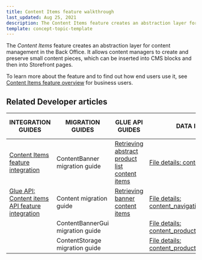 ```yaml
---
title: Content Items feature walkthrough
last_updated: Aug 25, 2021
description: The Content Items feature creates an abstraction layer for content management in the Back Office.
template: concept-topic-template
---
```


The _Content Items_ feature creates an abstraction layer for content management in the Back Office. It allows content managers to create and preserve small content pieces, which can be inserted into CMS blocks and then into Storefront pages.

To learn more about the feature and to find out how end users use it, see [Content Items feature overview](/docs/scos/user/features/{{page.version}}/content-items-feature-overview.html) for business users.

## Related Developer articles

| INTEGRATION GUIDES  | MIGRATION GUIDES | GLUE API GUIDES | DATA IMPORT | TUTORIALS AND HOWTOS | REFERENCES |
|---|---|---|---|---|---|
| [Content Items feature integration](/docs/scos/dev/feature-integration-guides/{{page.version}}/content-items-feature-integration.html) |  ContentBanner migration guide | [Retrieving abstract product list content items](/docs/scos/dev/glue-api-guides/{{page.version}}/retrieving-content-items/retrieving-abstract-product-list-content-items.html) | [File details: content_banner.csv](/docs/scos/dev/data-import/{{page.version}}/data-import-categories/content-management/file-details-content-banner.csv.html) | [HowTo - Create a custom content item](https://docs.spryker.com/docs/scos/dev/tutorials-and-howtos/howtos/feature-howtos/cms/howto-create-a-custom-content-item.html) | [Content item types: module relations](/docs/scos/dev/feature-walkthroughs/{{page.version}}/content-items-feature-walkthrough/content-item-types-module-relations.html)  |  |
| [Glue API: Content items API feature integration](/docs/scos/dev/feature-integration-guides/{{page.version}}/glue-api/glue-api-content-items-feature-integration.html) | Content migration guide | [Retrieving banner content items](/docs/scos/dev/glue-api-guides/{{page.version}}/retrieving-content-items/retrieving-banner-content-items.html) | [File details: content_navigation.csv](/docs/scos/dev/data-import/{{page.version}}/data-import-categories/content-management/file-details-content-navigation.csv.html) |  |  |
|  | ContentBannerGui migration guide |  | [File details: content_product_abstract_list.csv](/docs/scos/dev/data-import/{{page.version}}/data-import-categories/content-management/file-details-content-product-abstract-list.csv.html) |  |  |
|  | ContentStorage migration guide |  | [File details: content_product_set.csv](/docs/scos/dev/data-import/{{page.version}}/data-import-categories/content-management/file-details-content-product-set.csv.html) |  |  |
